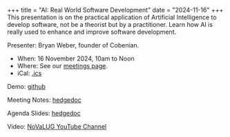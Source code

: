 +++
title = "AI: Real World Software Development"
date = "2024-11-16"
+++
This presentation is on the practical application of Artificial Intelligence
to develop software, not be a theorist but by a practitioner.  Learn how AI
is really used to enhance and improve software development.

Presenter: Bryan Weber, founder of Cobenian.

* When: 16 November 2024, 10am to Noon
* Where: See our [meetings page](/meetings).
* iCal: [.ics](/ics/novalug-nov-24.ics)

Demo: [github](https://github.com/Cobenian/novalug-ai)

Meeting Notes: [hedgedoc](https://hedge.novalug.org/K8a4OWS8RjKonTvKVVK_QA#)

Agenda Slides: [hedgedoc](https://hedge.novalug.org/p/H68qWsOOJ#/)

Video: [NoVaLUG YouTube Channel](https://www.youtube.com/@novalug4474)
